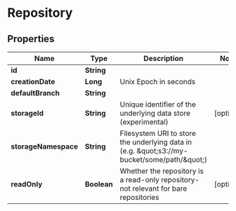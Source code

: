 

# Repository


## Properties

| Name | Type | Description | Notes |
|------------ | ------------- | ------------- | -------------|
|**id** | **String** |  |  |
|**creationDate** | **Long** | Unix Epoch in seconds |  |
|**defaultBranch** | **String** |  |  |
|**storageId** | **String** | Unique identifier of the underlying data store (experimental) |  [optional] |
|**storageNamespace** | **String** | Filesystem URI to store the underlying data in (e.g. \&quot;s3://my-bucket/some/path/\&quot;) |  |
|**readOnly** | **Boolean** | Whether the repository is a read-only repository- not relevant for bare repositories |  [optional] |



